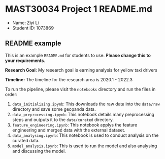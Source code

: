 # MAST30034 Project 1 README.md
- Name: Ziyi Li
- Student ID: 1073869

## README example
This is an example `README.md` for students to use. **Please change this to your requirements**.

**Research Goal:** My research goal is earning analysis for yellow taxi drivers

**Timeline:** The timeline for the research area is 2020.1 - 2022.3

To run the pipeline, please visit the `notebooks` directory and run the files in order:


1. `data_initialising.ipynb`: This downloads the raw data into the `data/raw` directory and save some geopanda data.
2. `data_preprocessing.ipynb`: This notebook details many preprocessing steps and outputs it to the `data/curated` directory.
3. `feature_engineering.ipynb`: This notebook applys the feature engineering and merged data with the external dataset.
3. `data_analysing.ipynb`: This notebook is used to conduct analysis on the curated data.
4. `model_analysis.ipynb`: This is used to run the model and also analysing and discussing the model.
